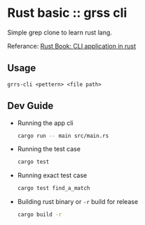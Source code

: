 # Rust basic :: grss cli

Simple grep clone to learn rust lang.

Referance: [Rust Book: CLI application in rust](https://rust-cli.github.io/book/tutorial/cli-args.html)

## Usage
```
grrs-cli <pettern> <file path>
```

## Dev Guide

* Running the app cli
    ```sh
    cargo run -- main src/main.rs
    ```
* Running the test case
    ```sh
    cargo test
    ```
* Running exact test case
    ```sh
    cargo test find_a_match 
    ```
* Building rust binary or `-r` build for release
    ```sh
    cargo build -r
    ```